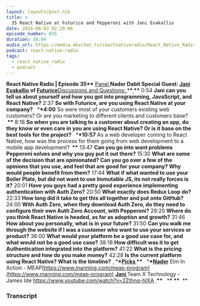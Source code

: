 ```yaml
---
layout: layouts/post.njk
title: >
  35 React Native at Futurice and Pepperoni with Jani Evakallio
date: 2016-08-03 02:19:06
episode_number: 035
duration: 38:04
audio_url: https://media.devchat.tv/reactnativeradio/React_Native_Radio_Episode_35.mp3
podcast: react-native-radio
tags:
  - react_native_radio
  - podcast
---
```


**React Native Radio | Episode 35\*\*** <u>Panel </u>**Nader Dabit Special Guest: [Jani Evakallio](https://twitter.com/jevakallio) of [Futurice](https://futurice.com/)**<u>Discussions and Questions: </u> \***\*<u> </u>\*\*** 0:54 **Jani can you tell us about yourself and how you got into programming, JavaScript, and React Native?** 2:37 **So with Futurice, are you using React Native at your company?** &nbsp; \***\*4:00** So were most of your customers existing web customers? Or are you marketing to different clients and customers base? **&nbsp;\*\*** 8:18 **So when you are talking to a customer about creating an app, do they know or even care in you are using React Native? Or is it base on the best tools for the project?** &nbsp; \***\*10:57** As a web developer coming to React Native, how was the process for them going from web development to a mobile app development? **&nbsp;\*\*** 13:47 **Can you go into want problems Pepperoni solves and why you guy put it out there?** 15:30 **What are some of the decision that are opinionated? Can you go over a few of the opinions that you use, and feel that are good for your company? Why would people benefit from them?** 17:44 **What if what wanted to use your Boiler Plate, but did not want to use Immutable JS, its not really forces is it?** 20:01 **Have you guys had a pretty good experience implementing authentication with Auth Zero?** 20:50 **What exactly does Redux Loop do?** 22:33 **How long did it take to get this all together and put onto GitHub?** 24:00 **With Auth&nbsp;Zero, when they download Auth Zero, do they need to configure their own Auth&nbsp;Zero Account, with Pepperoni?** 29:20 **Where do you think React Native is headed, as far as adoption and growth?** 31:46 **How about you personally, what is in your future?** 31:50 **Can you walk me through the website if I was a customer who want to use your services or product?** 36:00 **What would your platform be a good use case for, and what would not be a good use case?** 38:18 **How difficult was it to get Authentication integrated into the platform?** 41:22 **What is the pricing structure and how do you make money?** 42:28 **Is the current platform using React Native? What is the timeline?** <u> </u> \***\*<u>Picks </u>\*\*** &nbsp; \***\*<u>Nader</u>** Elm In Action - MEAP[https://www.manning.com/meap-program](https://www.manning.com/meap-program) **<u>Jani </u>** Team X Technology - James Ide https://www.youtube.com/watch?v=2Zthnq-hIXA **<u> </u>\*\*** &nbsp; \***\*&nbsp;\*\*** &nbsp;\*\*&nbsp;

### Transcript
